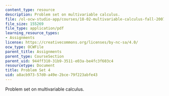 ```yaml
---
content_type: resource
description: Problem set on multivariable calculus.
file: /ol-ocw-studio-app/courses/18-02-multivariable-calculus-fall-2007/a8acb97357d0a49e2bce79f223abfe43_ps4.pdf
file_size: 155269
file_type: application/pdf
learning_resource_types:
- Assignments
license: https://creativecommons.org/licenses/by-nc-sa/4.0/
ocw_type: OCWFile
parent_title: Assignments
parent_type: CourseSection
parent_uid: 944ff310-31b9-3511-e03a-be4fc3f603c4
resourcetype: Document
title: Problem Set 4
uid: a8acb973-57d0-a49e-2bce-79f223abfe43
---
```

Problem set on multivariable calculus.